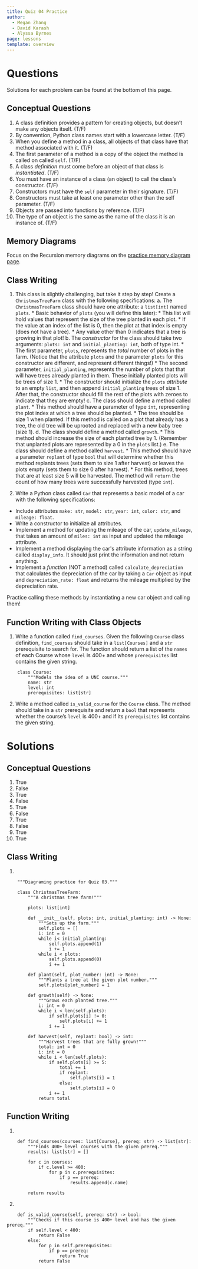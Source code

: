 ```yaml
---
title: Quiz 04 Practice
author:
  - Megan Zhang
  - David Karash
  - Alyssa Byrnes
page: lessons
template: overview
---
```


<!--
Note: this wkst is a copy of the qz04 worksheet from resources/practice/fa21 with some
minor changes/additions
-->

# Questions

Solutions for each problem can be found at the bottom of this page.

## Conceptual Questions

1. A class definition provides a pattern for creating objects, but doesn’t make any objects itself. (T/F)
2. By convention, Python class names start with a lowercase letter. (T/F)
3. When you define a method in a class, all objects of that class have that method associated with it. (T/F)
4. The first parameter of a method is a copy of the object the method is called on called `self`. (T/F)
5. A class *definition* must come before an object of that class is *instantiated*. (T/F)
6. You must have an instance of a class (an object) to call the class’s constructor. (T/F)
7. Constructors must have the `self` parameter in their signature. (T/F)
8. Constructors must take at least one parameter other than the self parameter. (T/F)
9. Objects are passed into functions by reference. (T/F)
10. The type of an object is the same as the name of the class it is an instance of. (T/F)

## Memory Diagrams

Focus on the Recursion memory diagrams on the [practice memory diagram page](/resources/practice/MemDiagrams.html).

## Class Writing

1. This class is slightly challenging, but take it step by step! Create a `ChristmasTreeFarm` class with the following specifications:
    a. The `ChristmasTreeFarm` class should have one attribute: a `list[int]` named `plots`. 
        * Basic behavior of `plots` (you will define this later):
            * This list will hold values that represent the size of the tree planted in each plot. 
            * If the value at an index of the list is 0, then the plot at that index is empty (does not have a tree). 
            * Any value other than 0 indicates that a tree is growing in that plot!
    b. The *constructor* for the class should take two arguments: `plots: int` and `initial_planting: int`, both of type int. 
        * The first parameter, `plots`, represents the *total* number of plots in the farm. (Notice that the attribute `plots` and the parameter `plots` for this constructor are different, and represent different things!) 
        * The second parameter, `initial_planting`, represents the number of plots that that will have trees already planted in them. These initially planted plots will be trees of size 1.
        * The constructor should initialize the `plots` *attribute* to an empty `list`, and then append `initial_planting` trees of size 1. After that, the constructor should fill the rest of the plots with zeroes to indicate that they are empty!
    c. The class should define a method called `plant`.
        * This method should have a parameter of type `int`, representing the  plot index at which a tree should be planted. 
        * The tree should be size 1 when planted. If this method is called on a plot that already has a tree, the old tree will be uprooted and replaced with a new baby tree (size 1).
    d. The class should define a method called `growth`. 
        * This method should increase the size of each planted tree by 1. (Remember that unplanted plots are represented by a 0 in the `plots` list.)
    e. The class should define a method called `harvest`. 
        * This method should have a parameter `replant` of type `bool` that will determine whether this method replants trees (sets them to size 1 after harvest) or leaves the plots empty (sets them to size 0 after harvest). 
        * For this method, trees that are at least size 5 will be harvested. The method will `return` the count of how many trees were successfully harvested (type `int`).
    <!-- f. The class should *overload* the addition operator. 
        * This method should work between two objects of type `ChristmasTreeFarm`. 
        * The method should return a new `ChristmasTreeFarm` object whose size is the sum of the given `ChristmasTreeFarm`'s, and whose initial plantings are the sum of the number of planted trees in the given `ChristmasTreeFarm`s.
     -->

2. Write a Python class called `Car` that represents a basic model of a car with the following specifications:

* Include attributes `make: str`, `model: str`, `year: int`, `color: str`, and `mileage: float`.  
* Write a constructor to initialize all attributes.
* Implement a method for updating the mileage of the car, `update_mileage`, that takes an amount of `miles: int` as input and updated the mileage attribute. 
* Implement a method displaying the car's attribute information as a string called `display_info`. It should just print the information and not return anything. 
* Implement a *function* (NOT a method) called `calculate_depreciation` that calculates the depreciation of the car  by taking a `Car` object as input and `depreciation_rate: float` and returns the mileage multiplied by the depreciation rate. 

Practice calling these methods by instantiating a new car object and calling them! 






## Function Writing with Class Objects

1. Write a function called `find_courses`. Given the following `Course` class definition, `find_courses` should take in a `list[Courses]` and a `str` prerequisite to search for. The function should return a list of the `names` of each Course whose `level` is 400+ and whose `prerequisites` list contains the given string.

``` 
    class Course:
        """Models the idea of a UNC course."""
        name: str
        level: int
        prerequisites: list[str]
```

2. Write a method called `is_valid_course` for the `Course` class. The method should take in a `str` prerequisite and return a `bool` that represents whether the course’s `level` is 400+ and if its `prerequisites` list contains the given string.



# Solutions

## Conceptual Questions

1. True
2. False
3. True
4. False
5. True
6. False
7. True
8. False
9. True
10. True




## Class Writing

1.
```
    """Diagraming practice for Quiz 03."""

    class ChristmasTreeFarm:
        """A christmas tree farm!"""

        plots: list[int]

        def __init__(self, plots: int, initial_planting: int) -> None:
            """Sets up the farm."""
            self.plots = []
            i: int = 0
            while i< initial_planting:
                self.plots.append(1)
                i += 1
            while i < plots:
                self.plots.append(0)
                i += 1
        
        def plant(self, plot_number: int) -> None:
            """Plants a tree at the given plot number."""
            self.plots[plot_number] = 1
        
        def growth(self) -> None:
            """Grows each planted tree."""
            i: int = 0
            while i < len(self.plots):
                if self.plots[i] != 0:
                    self.plots[i] += 1
                i += 1

        def harvest(self, replant: bool) -> int:
            """Harvest trees that are fully grown!"""
            total: int = 0
            i: int = 0
            while i < len(self.plots):
                if self.plots[i] >= 5:
                    total += 1
                    if replant:
                        self.plots[i] = 1
                    else: 
                        self.plots[i] = 0
                i += 1
            return total

```
 <!-- <img class="img-fluid" src="/static/practice_worksheets/fa21/qz04-solution13.png" width="600" /> 
    <img class="img-fluid" src="/static/practice_worksheets/sp22/qz03-solution16-from-fa21-sol13.png" width="600"/> -->

## Function Writing

1.
```
    def find_courses(courses: list[Course], prereq: str) -> list[str]:
        """Finds 400+ level courses with the given prereq."""
        results: list[str] = []

        for c in courses:
            if c.level >= 400:
                for p in c.prerequisites:
                    if p == prereq:
                        results.append(c.name)
        
        return results
```
<!-- <img class="img-fluid" src="/static/practice_worksheets/fa21/qz04-solution14A.png" /> -->

2.
```
    def is_valid_course(self, prereq: str) -> bool:
        """Checks if this course is 400+ level and has the given prereq."""
        if self.level < 400:
            return False
        else: 
            for p in self.prerequisites:
                if p == prereq:
                    return True
            return False
```
<!-- <img class="img-fluid" src="/static/practice_worksheets/fa21/qz04-solution14B.png" />

 -->
